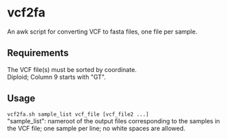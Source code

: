 # vcf2fa
An awk script for converting VCF to fasta files, one file per sample.

## Requirements
The VCF file(s) must be sorted by coordinate.  
Diploid; Column 9 starts with "GT".

## Usage
`vcf2fa.sh sample_list vcf_file [vcf_file2 ...]`  
"sample_list": nameroot of the output files corresponding to the samples in the VCF file; one sample per line; no white spaces are allowed.
